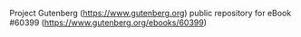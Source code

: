 Project Gutenberg (https://www.gutenberg.org) public repository for eBook #60399 (https://www.gutenberg.org/ebooks/60399)
